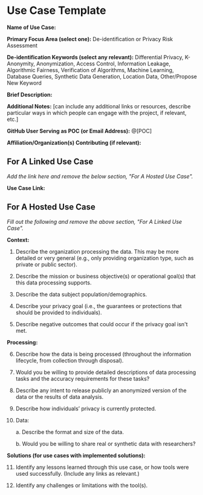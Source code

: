 # Use Case Template

**Name of Use Case:**

**Primary Focus Area (select one):** De-identification or Privacy Risk Assessment

**De-identification Keywords (select any relevant):** Differential Privacy, K-Anonymity, Anonymization, Access Control, Information Leakage, Algorithmic Fairness, Verification of Algorithms, Machine Learning, Database Queries, Synthetic Data Generation, Location Data, Other/Propose New Keyword

**Brief Description:**

**Additional Notes:** [can include any additional links or resources, describe particular ways in which people can engage with the project, if relevant, etc.]

**GitHub User Serving as POC (or Email Address):** @[POC]

**Affiliation/Organization(s) Contributing (if relevant):**

## For A Linked Use Case
*Add the link here and remove the below section, "For A Hosted Use Case".*

**Use Case Link:**

## For A Hosted Use Case
*Fill out the following and remove the above section, "For A Linked Use Case".*

**Context:**

1. Describe the organization processing the data. This may be more detailed or very general (e.g., only providing organization type, such as private or public sector).

2. Describe the mission or business objective(s) or operational goal(s) that this data processing supports.

3. Describe the data subject population/demographics.

4. Describe your privacy goal (i.e., the guarantees or protections that should be provided to individuals).

5. Describe negative outcomes that could occur if the privacy goal isn't met.

**Processing:**

6. Describe how the data is being processed (throughout the information lifecycle, from collection through disposal).

7. Would you be willing to provide detailed descriptions of data processing tasks and the accuracy requirements for these tasks?

8. Describe any intent to release publicly an anonymized version of the data or the results of data analysis.

9. Describe how individuals’ privacy is currently protected.

10. Data:

	a. Describe the format and size of the data.

	b. Would you be willing to share real or synthetic data with researchers?

**Solutions (for use cases with implemented solutions):**

11. Identify any lessons learned through this use case, or how tools were used successfully. (Include any links as relevant.)

12. Identify any challenges or limitations with the tool(s).
